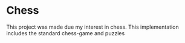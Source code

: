 # Chess



This project was made due my interest in chess. This implementation includes the standard chess-game and puzzles


